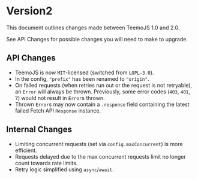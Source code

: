 # Version2

This document outlines changes made between TeemoJS 1.0 and 2.0.

See API Changes for possible changes you will need to make to upgrade.

## API Changes

* TeemoJS is now `MIT`-licensed (switched from `LGPL-3.0`).
* In the config, `"prefix"` has been renamed to `"origin"`.
* On failed requests (when retries run out or the request is not retryable),
  an `Error` will always be thrown. Previously, some error codes (`403`, `401`,
  ?) would not result in `Error`s thrown.
* Thrown `Error`s may now contain a `.response` field containing the latest
  failed Fetch API `Response` instance.

## Internal Changes

* Limiting concurrent requests (set via `config.maxConcurrent`) is more
  efficient.
* Requests delayed due to the max concurrent requests limit no longer count
  towards rate limits.
* Retry logic simplified using `async`/`await`.
